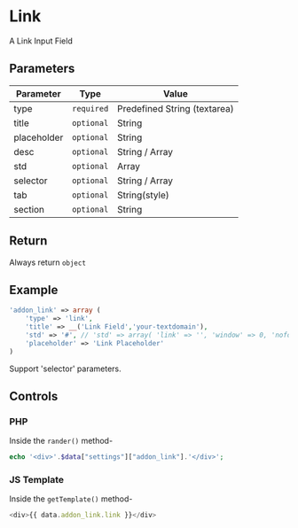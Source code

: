 # Link
A Link Input Field

## Parameters
Parameter | Type | Value
--- | --- | ---
type | `required` | Predefined String (textarea)
title | `optional` | String
placeholder | `optional` | String
desc | `optional` | String / Array
std | `optional` | Array
selector | `optional` | String / Array
tab | `optional` | String(style)
section | `optional` | String

## Return
Always return `object`

## Example
```php
'addon_link' => array (
    'type' => 'link',
    'title' => __('Link Field','your-textdomain'),
    'std' => '#', // 'std' => array( 'link' => '', 'window' => 0, 'nofolow' => 0 ),
    'placeholder' => 'Link Placeholder'
)
```
Support 'selector' parameters.


## Controls
### PHP
Inside the `rander()` method-
```php
echo '<div>'.$data["settings"]["addon_link"].'</div>';
```

### JS Template
Inside the `getTemplate()` method-
```js
<div>{{ data.addon_link.link }}</div>
```
